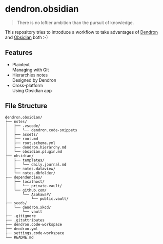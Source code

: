 # dendron.obsidian

> There is no loftier ambition than the pursuit of knowledge.

This repository tries to introduce a workflow to take advantages of [Dendron][] and [Obsidian][] both :-)

[Dendron]: https://www.dendron.so
[Obsidian]: https://obsidian.md

## Features

- Plaintext  
  Managing with Git
- Hierarchies notes  
  Designed by Dendron
- Cross-platform  
  Using Obsidian app

## File Structure

```plain-text
dendron.obsidian/
├── notes/
│   ├── .vscode/
│   │   └── dendron.code-snippets
│   ├── assets/
│   ├── root.md
│   ├── root.schema.yml
│   ├── dendron.hierarchy.md
│   └── obsidian.plugin.md
├── obsidian/
│   ├── templates/
│   │   └── daily.journal.md
│   ├── notes.dataview/
│   └── notes.dbfolder/
├── dependencies/
│   ├── localhost/
│   │   └── private.vault/
│   └── github.com/
│       └── AsakawaP/
│           └── public.vault/
├── seeds/
│   └── dendron.xkcd/
│       └── vault
├── .gitignore
├── .gitattributes
├── dendron.code-workspace
├── dendron.yml
├── settings.code-workspace
└── README.md
```
